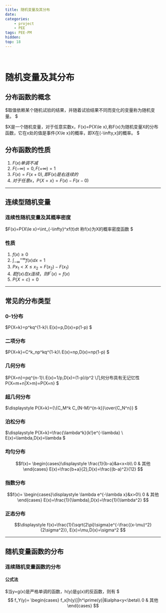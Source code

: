 ```yaml
---
title: 随机变量及其分布
date: 
categories: 
    - project
    - PEE
tags: PEE-PM
hidden: 
top: 18
---
```

&ensp;
<!-- more -->



# 随机变量及其分布
## 分布函数的概念
$取值依赖某个随机试验的结果，并随着试验结果不同而变化的变量称为随机变量。
$

$X是一个随机变量，对于任意实数x，F(x)=P\{X\le x\},称F(x)为随机变量X的分布函数，它在x处的值是事件\{X\le x\}的概率，即X在(-\infty,x]的概率。
$

## 分布函数的性质
1. $F(x)单调不减$  
2. $F(-\infty)=0,F(+\infty)=1$
3. $F(x)=F(x+0),即F(x)是右连续的$
4. $对于任意x，P\{X= x\}=F(x)-F(x-0)$
***

## 连续型随机变量
### 连续性随机变量及其概率密度
$F(x)=P\{X\le x\}=\int_{-\infty}^xf(t)dt
称f(x)为X的概率密度函数
$
### 性质
1. $f(x)\ge0$
2. $\displaystyle\int_{-\infty}^{+\infty}f(x)dx=1$
3. $P{x_1<X\le x_2}=F(x_2)-F(x_1)$
4. $若f(x)在x连续，则F^\prime(x)=f(x)$
5. $P\{X=c\}=0$

***

## 常见的分布类型
### 0-1分布
$P\{X=k\}=p^kq^{1-k}\\
E(x)=p,D(x)=p(1-p)
$
### 二项分布
$P\{X=k\}=C^k_np^kq^{1-k}\\
E(x)=np,D(x)=np(1-p)
$
### 几何分布
$P\{X=n\}=pq^{n-1}\\
E(x)=1/p,D(x)=(1-p)/p^2
\\几何分布具有无记忆性
P\{X=m+n|X>m\}=P\{X=n\}
$
### 超几何分布
$\displaystyle P\{X=k\}={\\{C_M^k C_{N-M}^{n-k}}\over{C_N^n}} 
$
### 泊松分布
$\displaystyle P\{X=k\}=\frac{\lambda^k}{k!}e^{-\lambda} \\
E(x)=\lambda,D(x)=\lambda
$

### 均匀分布
$$f(x)=
\begin{cases}\displaystyle
    \frac{1}{b-a}&a<x<b\\
    0   &    其他
\end{cases}
E(x)=\frac{b+a}{2},D(x)=\frac{(b-a)^2}{12}
$$
### 指数分布
$$f(x)=
\begin{cases}\displaystyle
    \lambda e^{-\lambda x}&x>0\\
    0   &    其他
\end{cases}
E(x)=\frac{1}{\lambda},D(x)=\frac{1}{\lambda^2}
$$
### 正态分布
$$\displaystyle
f(x)=\frac{1}{\sqrt{2\pi}\sigma}e^{-\frac{(x-\mu)^2}{2\sigma^2}},
E(x)=\mu,D(x)=\sigma^2
$$
***
## 随机变量函数的分布
### 连续随机变量函数的分布
#### 公式法
$当y=g(x)是严格单调的函数，h(y)是g(x)的反函数，则有
$
$$
f_Y(y)=
\begin{cases}
    f_x[h(y)]|h^\prime(y)|&\alpha<y<\beta\\
    0 & 其他
\end{cases}
$$


